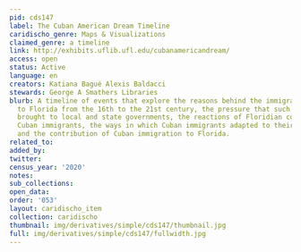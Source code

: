 ```yaml
---
pid: cds147
label: The Cuban American Dream Timeline
caridischo_genre: Maps & Visualizations
claimed_genre: a timeline
link: http://exhibits.uflib.ufl.edu/cubanamericandream/
access: open
status: Active
language: en
creators: Katiana Bagué Alexis Baldacci
stewards: George A Smathers Libraries
blurb: A timeline of events that explore the reasons behind the immigration of Cubans
  to Florida from the 16th to the 21st century, the pressure that such immigration
  brought to local and state governments, the reactions of Floridian communities to
  Cuban immigrants, the ways in which Cuban immigrants adapted to their new reality,
  and the contribution of Cuban immigration to Florida.
related_to:
added_by:
twitter:
census_year: '2020'
notes:
sub_collections:
open_data:
order: '053'
layout: caridischo_item
collection: caridischo
thumbnail: img/derivatives/simple/cds147/thumbnail.jpg
full: img/derivatives/simple/cds147/fullwidth.jpg
---
```

